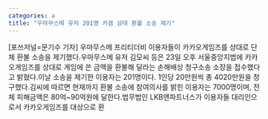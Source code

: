 ```yaml
---
categories: a
title: "우마무스메 유저 201명 카겜 상대 환불 소송 제기"
---
```

[포쓰저널=문기수 기자] 우마무스메 프리티더비 이용자들이 카카오게임즈를 상대로 단체 환불 소송을 제기했다.우마무스메 유저 김모씨 등은 23일 오후 서울중앙지법에 카카오게임즈를 상대로 게임에 쓴 금액을 환불해 달라는 손해배상 청구소송 소장을 접수했다고 밝혔다.이날 소송을 제기한 이용자는 201명이다. 1인당 20만원씩 총 4020만원을 청구했다.김씨에 따르면 현재까지 환불 소송에 참여의사를 밝힌 이용자는 7000명이며, 전체 피해금액은 80억~90억원에 달한다.법무법인 LKB앤파트너스가 이용자들 대리인으로서 카카오게임즈를 대상으로 환